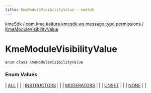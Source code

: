 ```yaml
---
title: KmeModuleVisibilityValue - kmeSdk
---
```


[kmeSdk](../../index.html) / [com.kme.kaltura.kmesdk.ws.message.type.permissions](../index.html) / [KmeModuleVisibilityValue](./index.html)

# KmeModuleVisibilityValue

`enum class KmeModuleVisibilityValue`

### Enum Values

| [ALL](-a-l-l.html) |  |
| [INSTRUCTORS](-i-n-s-t-r-u-c-t-o-r-s.html) |  |
| [MODERATORS](-m-o-d-e-r-a-t-o-r-s.html) |  |
| [UNSET](-u-n-s-e-t.html) |  |
| [NONE](-n-o-n-e.html) |  |

